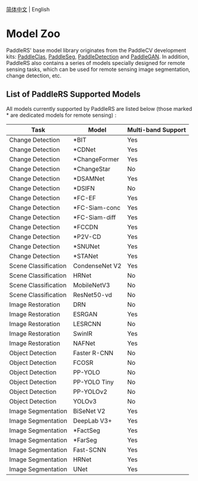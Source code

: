[简体中文](model_zoo_cn.md) | English

# Model Zoo

PaddleRS' base model library originates from the PaddleCV development kits: [PaddleClas](https://github.com/PaddlePaddle/PaddleClas/blob/release/2.3/docs/en/algorithm_introduction/ImageNet_models_en.md), [PaddleSeg](https://github.com/PaddlePaddle/PaddleSeg/blob/release/2.4/docs/model_zoo_overview.md), [PaddleDetection](https://github.com/PaddlePaddle/PaddleDetection/blob/release/2.3/README_en.md) and [PaddleGAN](https://github.com/PaddlePaddle/PaddleGAN/blob/develop/README.md). In addition, PaddleRS also contains a series of models specially designed for remote sensing tasks, which can be used for remote sensing image segmentation, change detection, etc.

## List of PaddleRS Supported Models

All models currently supported by PaddleRS are listed below (those marked \* are dedicated models for remote sensing) :

| Task | Model | Multi-band Support |
|--------|---------|------|
| Change Detection | \*BIT | Yes |
| Change Detection | \*CDNet | Yes |
| Change Detection | \*ChangeFormer | Yes |
| Change Detection | \*ChangeStar | No |
| Change Detection | \*DSAMNet | Yes |
| Change Detection | \*DSIFN | No |
| Change Detection | \*FC-EF | Yes |
| Change Detection | \*FC-Siam-conc | Yes |
| Change Detection | \*FC-Siam-diff | Yes |
| Change Detection | \*FCCDN | Yes |
| Change Detection | \*P2V-CD | Yes |
| Change Detection | \*SNUNet | Yes |
| Change Detection | \*STANet | Yes |
| Scene Classification | CondenseNet V2 | Yes |
| Scene Classification | HRNet | No |
| Scene Classification | MobileNetV3 | No |
| Scene Classification | ResNet50-vd | No |
| Image Restoration | DRN | No |
| Image Restoration | ESRGAN | Yes |
| Image Restoration | LESRCNN | No |
| Image Restoration | SwinIR | Yes |
| Image Restoration | NAFNet | Yes |
| Object Detection | Faster R-CNN | No |
| Object Detection | FCOSR | No |
| Object Detection | PP-YOLO | No |
| Object Detection | PP-YOLO Tiny | No |
| Object Detection | PP-YOLOv2 | No |
| Object Detection | YOLOv3 | No |
| Image Segmentation | BiSeNet V2 | Yes |
| Image Segmentation | DeepLab V3+ | Yes |
| Image Segmentation | \*FactSeg | Yes |
| Image Segmentation | \*FarSeg | Yes |
| Image Segmentation | Fast-SCNN | Yes |
| Image Segmentation | HRNet | Yes |
| Image Segmentation | UNet | Yes |
